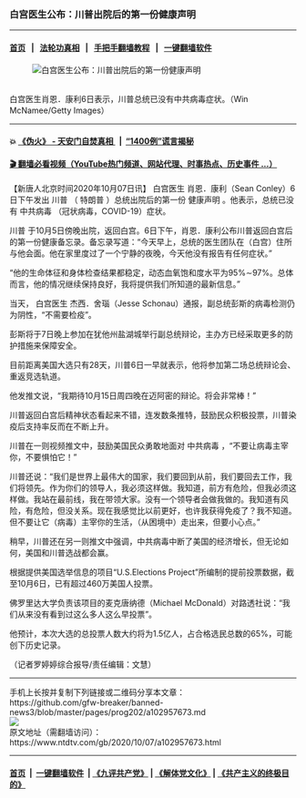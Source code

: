 ### 白宫医生公布：川普出院后的第一份健康声明
------------------------

#### [首页](https://github.com/gfw-breaker/banned-news3/blob/master/README.md) &nbsp;&nbsp;|&nbsp;&nbsp; [法轮功真相](https://github.com/begood0513/basic/blob/master/README.md)  &nbsp;&nbsp;|&nbsp;&nbsp; [手把手翻墙教程](https://github.com/gfw-breaker/guides/wiki)  &nbsp;&nbsp;|&nbsp;&nbsp; [一键翻墙软件](https://github.com/gfw-breaker/nogfw/blob/master/README.md)  



<div><div class="featured_image">
 <figure>
  <img alt="白宫医生公布：川普出院后的第一份健康声明" src="https://i.ntdtv.com/assets/uploads/2020/10/GettyImages-1278690383-2-800x450.jpg"/>
 </figure><br/>
 <span class="caption">
  白宫医生肖恩．康利6日表示，川普总统已没有中共病毒症状。（Win McNamee/Getty Images）
 </span>
</div>
</div><hr/>

#### 💥 [《伪火》 - 天安门自焚真相 ](http://158.247.195.190:10000/videos/blog/weihuo.html)&nbsp; |&nbsp; [“1400例”谎言揭秘  ](http://158.247.195.190:10000/videos/blog/jiexi1400.html)

#### [ 🎬  翻墙必看视频（YouTube热门频道、网站代理、时事热点、历史事件 ...）](https://github.com/gfw-breaker/links/blob/master/banned.md)

<div><div class="post_content" itemprop="articleBody">
 <p>
  【新唐人北京时间2020年10月07日讯】
  <ok href="https://www.ntdtv.com/gb/白宫医生.htm">
   白宫医生
  </ok>
  肖恩．康利（Sean Conley）6日下午发出
  <ok href="https://www.ntdtv.com/gb/川普.htm">
   川普
  </ok>
  （
  <ok href="https://www.ntdtv.com/gb/特朗普.htm">
   特朗普
  </ok>
  ）总统出院后的第一份
  <ok href="https://www.ntdtv.com/gb/健康声明.htm">
   健康声明
  </ok>
  。他表示，总统已没有
  <ok href="https://www.ntdtv.com/gb/中共病毒.htm">
   中共病毒
  </ok>
  （冠状病毒，COVID-19）症状。
 </p>
 <p>
  <ok href="https://www.ntdtv.com/gb/川普.htm">
   川普
  </ok>
  于10月5日傍晚出院，返回白宫。6日下午，肖恩．康利公布川普返回白宫后的第一份健康备忘录。备忘录写道：“今天早上，总统的医生团队在（白宫）住所与他会面。他在家里度过了一个宁静的夜晚，今天他没有报告有任何症状。”
 </p>
 <p>
  “他的生命体征和身体检查结果都稳定，动态血氧饱和度水平为95%∼97%。总体而言，他的情况继续保持良好，我将提供我们所知道的最新信息。”
 </p>
 <p>
  当天，
  <ok href="https://www.ntdtv.com/gb/白宫医生.htm">
   白宫医生
  </ok>
  杰西．舍瑙（Jesse Schonau）通报，副总统彭斯的病毒检测仍为阴性，“不需要检疫”。
 </p>
 <p>
  彭斯将于7日晚上参加在犹他州盐湖城举行副总统辩论，主办方已经采取更多的防护措施来保障安全。
 </p>
 <p>
  目前距离美国大选只有28天，川普6日一早就表示，他将参加第二场总统辩论会、重返竞选轨道。
 </p>
 <p>
  他发推文说，“我期待10月15日周四晚在迈阿密的辩论。将会非常棒！”
 </p>
 <p>
  川普返回白宫后精神状态看起来不错，连发数条推特，鼓励民众积极投票，川普染疫后支持率反而在不断上升。
 </p>
 <p>
  川普在一则视频推文中，鼓励美国民众勇敢地面对
  <ok href="https://www.ntdtv.com/gb/中共病毒.htm">
   中共病毒
  </ok>
  ，“不要让病毒主宰你，不要惧怕它！”
 </p>
 <p>
  川普还说：“我们是世界上最伟大的国家，我们要回到从前，我们要回去工作，我们将领先。作为你们的领导人，我必须这样做。我知道，前方有危险，但我必须这样做。我站在最前线，我在带领大家。没有一个领导者会做我做的。我知道有风险，有危险，但没关系。现在我感觉比以前更好，也许我获得免疫了？我不知道。但不要让它（病毒）主宰你的生活，（从困境中）走出来，但要小心点。”
 </p>
 <p>
  稍早，川普还在另一则推文中强调，中共病毒中断了美国的经济增长，但无论如何，美国和川普选战都会赢。
 </p>
 <p>
  根据提供美国选举信息的项目“U.S.Elections Project”所编制的提前投票数据，截至10月6日，已有超过460万美国人投票。
 </p>
 <p>
  佛罗里达大学负责该项目的麦克唐纳德（Michael McDonald）对路透社说：“我们从来没有看到过这么多人这么早投票”。
 </p>
 <p>
  他预计，本次大选的总投票人数大约将为1.5亿人，占合格选民总数的65%，可能创下历史记录。
 </p>
 <p>
  （记者罗婷婷综合报导/责任编辑：文慧）
 </p>
 <div class="single_ad">
 </div>
</div>
</div>
<hr/>
手机上长按并复制下列链接或二维码分享本文章：<br/>
https://github.com/gfw-breaker/banned-news3/blob/master/pages/prog202/a102957673.md <br/>
<a href='https://github.com/gfw-breaker/banned-news3/blob/master/pages/prog202/a102957673.md'><img src='https://github.com/gfw-breaker/banned-news3/blob/master/pages/prog202/a102957673.md.png'/></a> <br/>
原文地址（需翻墙访问）：https://www.ntdtv.com/gb/2020/10/07/a102957673.html


------------------------
#### [首页](https://github.com/gfw-breaker/banned-news3/blob/master/README.md) &nbsp;|&nbsp; [一键翻墙软件](https://github.com/gfw-breaker/nogfw/blob/master/README.md) &nbsp;| [《九评共产党》](https://github.com/gfw-breaker/9ping.md/blob/master/README.md#九评之一评共产党是什么) | [《解体党文化》](https://github.com/gfw-breaker/jtdwh.md/blob/master/README.md) | [《共产主义的终极目的》](https://github.com/gfw-breaker/gczydzjmd.md/blob/master/README.md)


<img src='http://gfw-breaker.win/banned-news3/pages/prog202/a102957673.md' width='0px' height='0px'/>